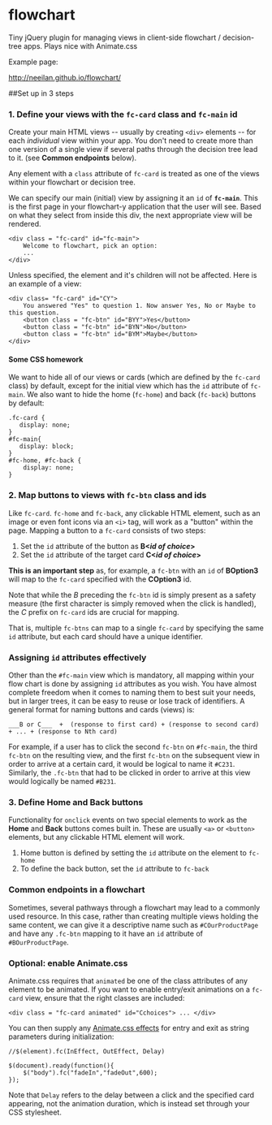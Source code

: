 flowchart
===
Tiny jQuery plugin for managing views in client-side flowchart / decision-tree apps. Plays nice with Animate.css

Example page:

http://neeilan.github.io/flowchart/

##Set up in 3 steps

 ### 1. Define your views with the `fc-card` class and `fc-main` id

Create your main HTML views -- usually by creating `<div>` elements -- for each *individual* view within your app. You don't need to create more than one version of a single view if several paths through the decision tree lead to it. (see __Common endpoints__ below). 

Any element with a `class` attribute of `fc-card` is treated as one of the views within your flowchart or decision tree. 

We can specify our main (initial) view by assigning it an `id` of __`fc-main`__. This is the first page in your flowchart-y application that the user will see. Based on what they select from inside this div, the next appropriate view will be rendered.


    <div class = "fc-card" id="fc-main">
        Welcome to flowchart, pick an option:
        ...
    </div> 


Unless specified, the element and it's children will not be affected. Here is an example of a view:

    <div class= "fc-card" id="CY">
        You answered "Yes" to question 1. Now answer Yes, No or Maybe to this question.
        <button class = "fc-btn" id="BYY">Yes</button>
        <button class = "fc-btn" id="BYN">No</button>
        <button class = "fc-btn" id="BYM">Maybe</button>
    </div>


#### Some CSS homework

We want to hide all of our views or cards (which are defined by the `fc-card` class) by default, except for the initial view which has the `id` attribute of `fc-main`. We also want to hide the home (`fc-home`) and back (`fc-back`) buttons by default:

    .fc-card {
       display: none;
    }
    #fc-main{
       display: block;
    }
    #fc-home, #fc-back {
        display: none;
    }


### 2. Map buttons to views with `fc-btn` class and ids
Like `fc-card`. `fc-home` and  `fc-back`, any clickable HTML element, such as an image or even font icons via an `<i>` tag, will work as a "button" within the page.
Mapping a button to a `fc-card` consists of two steps:

1. Set the `id` attribute of the button as __B<*id of choice*>__
2. Set the `id` attribute of the target card __C<*id of choice*>__

__This is an important step__ as, for example, a `fc-btn` with an `id` of __BOption3__ will map to the `fc-card` specified with the __COption3__ id. 

Note that while the *B* preceding the `fc-btn` id is simply present as a safety measure (the first character is simply removed when the click is handled), the *C*  prefix on `fc-card` ids are crucial for mapping.

That is, multiple `fc-btns` can map to a single `fc-card` by specifying the same `id` attribute, but each card should have a unique identifier.  


### Assigning `id` attributes effectively
Other than the `#fc-main` view which is mandatory, all mapping within your flow chart is done by assigning `id` attributes as you wish. You have almost complete freedom when it comes to naming them to best suit your needs, but in larger trees, it can be easy to reuse or lose track of identifiers. A general format for naming buttons and cards (views) is:

    ___B or C___  +  (response to first card) + (response to second card) + ... + (response to Nth card)

For example, if a user has to click the second `fc-btn` on `#fc-main`, the third `fc-btn` on the resulting view, and the first `fc-btn` on the subsequent view in order to arrive at a certain card, it would be logical to name it `#C231`.
Similarly, the `.fc-btn` that had to be clicked in order to arrive at this view would logically be named `#B231`.

### 3. Define Home and Back buttons
Functionality for `onclick` events on two special elements to work as the __Home__ and __Back__ buttons comes built in. These are usually `<a>` or `<button>` elements, but any clickable HTML element will work.
   
1. Home button is defined by setting the `id` attribute on the element to `fc-home`
2. To define the back button, set the `id` attribute to `fc-back`


### Common endpoints in a flowchart
Sometimes, several pathways through a flowchart may lead to a commonly used resource. In this case, rather than creating multiple views holding the same content, we can give it a descriptive name such as `#COurProductPage` and have any `.fc-btn` mapping to it have an `id` attribute of `#BOurProductPage`.  


### Optional: enable Animate.css
Animate.css requires that `animated` be one of the class attributes of any element to be animated. If you want to enable entry/exit animations on a `fc-card` view, ensure that the right classes are included:

`<div class = "fc-card animated" id="Cchoices"> ... </div>`

You can then supply any [Animate.css effects]('https://github.com/daneden/animate.css') for entry and exit as string parameters during initialization:


    //$(element).fc(InEffect, OutEffect, Delay)

    $(document).ready(function(){
        $("body").fc("fadeIn","fadeOut",600);
    });
    
Note that `Delay` refers to the delay between a click and the specified card appearing, not the animation duration, which is instead set through your CSS stylesheet.

